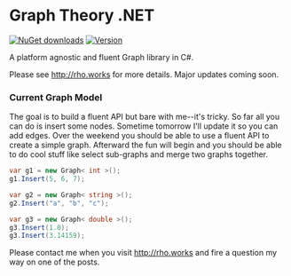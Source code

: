 # Graph Theory .NET

[![NuGet downloads](https://img.shields.io/nuget/dt/GraphTheory.svg)](https://www.nuget.org/packages/GraphTheory) [![Version](https://img.shields.io/nuget/v/GraphTheory.svg)](https://www.nuget.org/packages/GraphTheory)

A platform agnostic and fluent Graph library in C#.

Please see http://rho.works for more details. Major updates coming soon.

### Current Graph Model

The goal is to build a fluent API but bare with me--it's tricky. So far all you can do is insert some nodes. Sometime tomorrow I'll update it so you can add edges. Over the weekend you should be able to use a fluent API to create a simple graph. Afterward the fun will begin and you should be able to do cool stuff like select sub-graphs and merge two graphs together.

```cs
var g1 = new Graph< int >();
g1.Insert(5, 6, 7);

var g2 = new Graph< string >();
g2.Insert("a", "b", "c");

var g3 = new Graph< double >();
g3.Insert(1.0);
g3.Insert(3.14159);

```

Please contact me when you visit http://rho.works and fire a question my way on one of the posts.